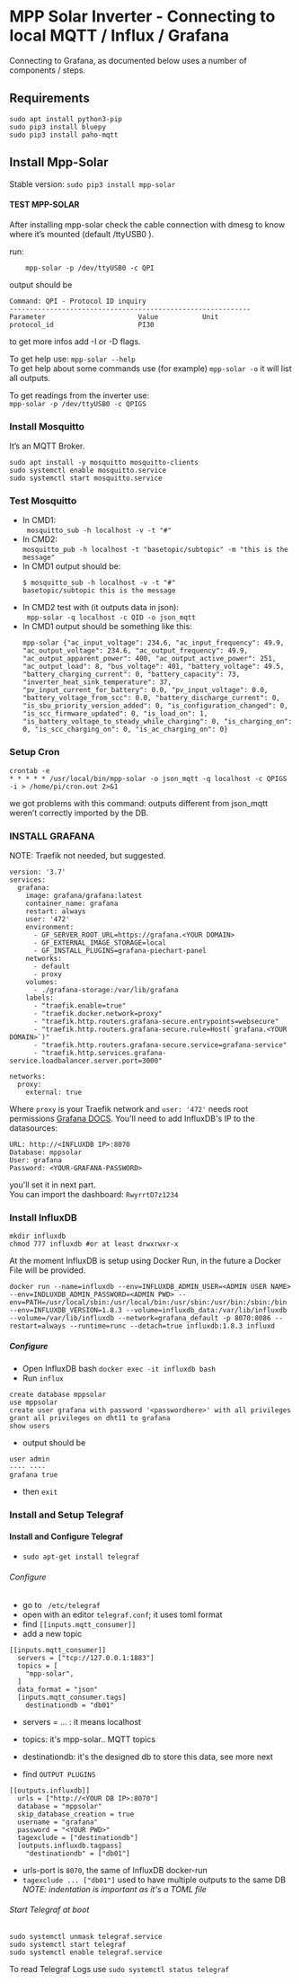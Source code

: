 # MPP Solar Inverter - Connecting to local MQTT / Influx / Grafana #

Connecting to Grafana, as documented below uses a number of components / steps.

## Requirements
```
sudo apt install python3-pip  
sudo pip3 install bluepy  
sudo pip3 install paho-mqtt  
```
## Install Mpp-Solar
Stable version:
`sudo pip3 install mpp-solar`  

#### TEST MPP-SOLAR

After installing mpp-solar check the cable connection with dmesg to know where it’s mounted (default /ttyUSB0 ).

run:
```
	mpp-solar -p /dev/ttyUSB0 -c QPI
```
output should be
```
Command: QPI - Protocol ID inquiry
------------------------------------------------------------
Parameter                     	Value           Unit
protocol_id                   	PI30
```
to get more infos add -I or -D flags.

To get help use: `mpp-solar --help`  
  To get help about some commands use (for example)
`mpp-solar -o`
it will list all outputs.

To get readings from the inverter use:   
`mpp-solar -p /dev/ttyUSB0 -c QPIGS`

### Install Mosquitto
It’s an MQTT Broker.
```
sudo apt install -y mosquitto mosquitto-clients
sudo systemctl enable mosquitto.service
sudo systemctl start mosquitto.service
```
### Test Mosquitto
* In CMD1:  
	`  mosquitto_sub -h localhost -v -t "#" `
* In CMD2:  
	` mosquitto_pub -h localhost -t "basetopic/subtopic" -m "this is the message" `  
* In CMD1 output should be:
  ```
  $ mosquitto_sub -h localhost -v -t "#"
  basetopic/subtopic this is the message
  ```
* In CMD2 test with (it outputs data in json):  
	` mpp-solar -q localhost -c QID -o json_mqtt`
* In CMD1 output should be something like this:
  ```
  mpp-solar {"ac_input_voltage": 234.6, "ac_input_frequency": 49.9, "ac_output_voltage": 234.6, "ac_output_frequency": 49.9, "ac_output_apparent_power": 400, "ac_output_active_power": 251, "ac_output_load": 8, "bus_voltage": 401, "battery_voltage": 49.5, "battery_charging_current": 0, "battery_capacity": 73, "inverter_heat_sink_temperature": 37, "pv_input_current_for_battery": 0.0, "pv_input_voltage": 0.0, "battery_voltage_from_scc": 0.0, "battery_discharge_current": 0, "is_sbu_priority_version_added": 0, "is_configuration_changed": 0, "is_scc_firmware_updated": 0, "is_load_on": 1, "is_battery_voltage_to_steady_while_charging": 0, "is_charging_on": 0, "is_scc_charging_on": 0, "is_ac_charging_on": 0}
  ```

### Setup Cron
```
crontab -e
* * * * * /usr/local/bin/mpp-solar -o json_mqtt -q localhost -c QPIGS -i > /home/pi/cron.out 2>&1
```
we got problems with this command: outputs different from json_mqtt weren’t correctly imported by the DB.

### INSTALL GRAFANA
NOTE: Traefik not needed, but suggested.

```
version: '3.7'
services:
  grafana:
    image: grafana/grafana:latest
    container_name: grafana
    restart: always
    user: '472'
    environment:
      - GF_SERVER_ROOT_URL=https://grafana.<YOUR DOMAIN>
      - GF_EXTERNAL_IMAGE_STORAGE=local
      - GF_INSTALL_PLUGINS=grafana-piechart-panel
    networks:
      - default
      - proxy
    volumes:
      - ./grafana-storage:/var/lib/grafana
    labels:
      - "traefik.enable=true"
      - "traefik.docker.network=proxy"
      - "traefik.http.routers.grafana-secure.entrypoints=websecure"
      - "traefik.http.routers.grafana-secure.rule=Host(`grafana.<YOUR DOMAIN>`)"
      - "traefik.http.routers.grafana-secure.service=grafana-service"
      - "traefik.http.services.grafana-service.loadbalancer.server.port=3000"

networks:
  proxy:
    external: true
```
Where `proxy` is your Traefik network and `user: '472'` needs root permissions [Grafana DOCS](https://grafana.com/docs/grafana/latest/installation/docker/).
You'll need to add InfluxDB's IP to the datasources:
```
URL: http://<INFLUXDB IP>:8070
Database: mppsolar
User: grafana
Password: <YOUR-GRAFANA-PASSWORD>
```
you'll set it in next part.  
You can import the dashboard: `RwyrrtD7z1234`

### Install InfluxDB
```
mkdir influxdb
chmod 777 influxdb #or at least drwxrwxr-x
```
At the moment InfluxDB is setup using Docker Run, in the future a Docker File will be provided.
```
docker run --name=influxdb --env=INFLUXDB_ADMIN_USER=<ADMIN USER NAME> --env=INDLUXDB_ADMIN_PASSWORD=<ADMIN PWD> --env=PATH=/usr/local/sbin:/usr/local/bin:/usr/sbin:/usr/bin:/sbin:/bin --env=INFLUXDB_VERSION=1.8.3 --volume=influxdb_data:/var/lib/influxdb --volume=/var/lib/influxdb --network=grafana_default -p 8070:8086 --restart=always --runtime=runc --detach=true influxdb:1.8.3 influxd
```

##### Configure
* Open InfluxDB bash
` docker exec -it influxdb bash `
* Run `influx`
```
create database mppsolar
use mppsolar
create user grafana with password '<passwordhere>' with all privileges
grant all privileges on dht11 to grafana
show users
```
* output should be

```
user admin
---- ----
grafana true
```
* then `exit`



### Install and Setup Telegraf
#### Install and Configure Telegraf
* ` sudo apt-get install telegraf `

###### Configure
* go to ` /etc/telegraf`
* open with an editor ` telegraf.conf `; it uses toml format
* find ` [[inputs.mqtt_consumer]] `
* add a new topic
```
[[inputs.mqtt_consumer]]
  servers = ["tcp://127.0.0.1:1883"]
  topics = [
    "mpp-solar",
  ]
  data_format = "json"
  [inputs.mqtt_consumer.tags]
    destinationdb = "db01"
```
  * servers = ... : it means localhost
  * topics: it's mpp-solar.. MQTT topics  
  * destinationdb: it's the designed db to store this data, see more next


* find `OUTPUT PLUGINS`
```
[[outputs.influxdb]]
  urls = ["http://<YOUR DB IP>:8070"]
  database = "mppsolar"
  skip_database_creation = true
  username = "grafana"
  password = "<YOUR PWD>"
  tagexclude = ["destinationdb"]
  [outputs.influxdb.tagpass]
    "destinationdb" = ["db01"]
```
  * urls-port is `8070`, the same of InfluxDB docker-run
  * `tagexclude ... ["db01"]` used to have multiple outputs to the same DB  
_NOTE: indentation is important as it's a TOML file_

###### Start Telegraf at boot
```
sudo systemctl unmask telegraf.service
sudo systemctl start telegraf
sudo systemctl enable telegraf.service
```

To read Telegraf Logs use
`sudo systemctl status telegraf`
